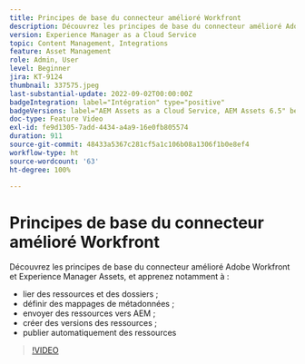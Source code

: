 ```yaml
---
title: Principes de base du connecteur amélioré Workfront
description: Découvrez les principes de base du connecteur amélioré Adobe Workfront et Experience Manager Assets.
version: Experience Manager as a Cloud Service
topic: Content Management, Integrations
feature: Asset Management
role: Admin, User
level: Beginner
jira: KT-9124
thumbnail: 337575.jpeg
last-substantial-update: 2022-09-02T00:00:00Z
badgeIntegration: label="Intégration" type="positive"
badgeVersions: label="AEM Assets as a Cloud Service, AEM Assets 6.5" before-title="false"
doc-type: Feature Video
exl-id: fe9d1305-7add-4434-a4a9-16e0fb805574
duration: 911
source-git-commit: 48433a5367c281cf5a1c106b08a1306f1b0e8ef4
workflow-type: ht
source-wordcount: '63'
ht-degree: 100%

---
```


# Principes de base du connecteur amélioré Workfront

Découvrez les principes de base du connecteur amélioré Adobe Workfront et Experience Manager Assets, et apprenez notamment à :

+ lier des ressources et des dossiers ;
+ définir des mappages de métadonnées ;
+ envoyer des ressources vers AEM ;
+ créer des versions des ressources ;
+ publier automatiquement des ressources

>[!VIDEO](https://video.tv.adobe.com/v/3454296?quality=12&learn=on&captions=fre_fr)
